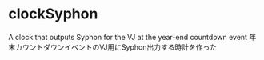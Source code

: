 # clockSyphon
A clock that outputs Syphon for the VJ at the year-end countdown event 年末カウントダウンイベントのVJ用にSyphon出力する時計を作った
